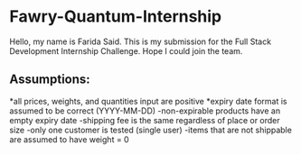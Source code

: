 # Fawry-Quantum-Internship
Hello, my name is Farida Said. This is my submission for the Full Stack Development Internship Challenge. Hope I could join the team.
## Assumptions:
*all prices, weights, and quantities input are positive
*expiry date format is assumed to be correct (YYYY-MM-DD)
-non-expirable products have an empty expiry date
-shipping fee is the same regardless of place or order size
-only one customer is tested (single user)
-items that are not shippable are assumed to have weight = 0
